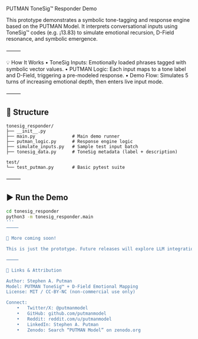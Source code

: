 PUTMAN ToneSig™ Responder Demo

This prototype demonstrates a symbolic tone-tagging and response engine based on the PUTMAN Model.
It interprets conversational inputs using ToneSig™ codes (e.g. ¡13.83) to simulate emotional recursion, D-Field resonance, and symbolic emergence.

⸻

💡 How It Works
	•	ToneSig Inputs: Emotionally loaded phrases tagged with symbolic vector values.
	•	PUTMAN Logic: Each input maps to a tone label and D-Field, triggering a pre-modeled response.
	•	Demo Flow: Simulates 5 turns of increasing emotional depth, then enters live input mode.

⸻

## 📁 Structure

```text
tonesig_responder/
├── __init__.py
├── main.py              # Main demo runner
├── putman_logic.py      # Response engine logic
├── simulate_inputs.py   # Sample test input batch
├── tonesig_data.py      # ToneSig metadata (label + description)

test/
└── test_putman.py       # Basic pytest suite
```
⸻

## ▶️ Run the Demo

```bash
cd tonesig_responder
python3 -m tonesig_responder.main
'''
⸻

🔧 More coming soon!

This is just the prototype. Future releases will explore LLM integration, scene-based tone mapping, and symbolic emotion tracking for interactive systems and AI agents.

⸻

📡 Links & Attribution

Author: Stephen A. Putman
Model: PUTMAN ToneSig™ + D-Field Emotional Mapping
License: MIT / CC-BY-NC (non-commercial use only)

Connect:
	•	Twitter/X: @putmanmodel
	•	GitHub: github.com/putmanmodel
	•	Reddit: reddit.com/u/putmanmodel
	•	LinkedIn: Stephen A. Putman
	•	Zenodo: Search “PUTMAN Model” on zenodo.org
